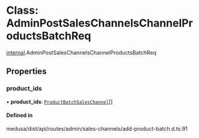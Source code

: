 # Class: AdminPostSalesChannelsChannelProductsBatchReq

[internal](../modules/internal-25.md).AdminPostSalesChannelsChannelProductsBatchReq

## Properties

### product\_ids

• **product\_ids**: [`ProductBatchSalesChannel`](internal-21.ProductBatchSalesChannel.md)[]

#### Defined in

medusa/dist/api/routes/admin/sales-channels/add-product-batch.d.ts:91

